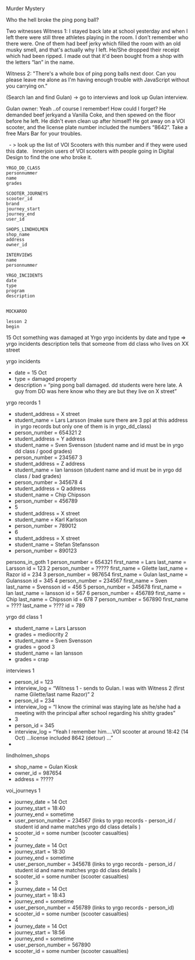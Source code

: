 Murder Mystery

Who the hell broke the ping pong ball? 

Two witnesses
Witness 1: 
I stayed back late at school yesterday and when I left there were still three athletes playing in the room. 
I don’t remember who there were. One of them had beef jerky which filled the room with an old musky smell, and that's actually why I left. He/She dropped their receipt which had been ripped. I made out that it'd been bought from a shop with the letters “lan” in the name. 

Witness 2:
"There's a whole box of ping pong balls next door. Can you please leave me alone as I'm having enough trouble with JavaScript without you carrying on."


(Search lan and find Gulan) -> go to interviews and look up Gulan interview.

Gulan owner:
Yeah ..of course I remember! How could I forget? He demanded beef jerkyand a Vanilla Coke, and then spewed on the floor before he left. He didn't even clean up after himself! He got away on a VOI scooter, and the license plate number included the numbers “8642”. Take a free Mars Bar for your troubles.

  - > look up the list of VOI Scooters with this number and if they were used this date.   Innerjoin users of VOI scooters with people going in Digital Design to find the one who broke it. 


    YRGO_DD_CLASS
    personnummer
    name
    grades

    SCOOTER_JOURNEYS
    scooter_id
    brand
    journey_start
    journey_end
    user_id

    SHOPS_LINDHOLMEN
    shop_name
    address
    owner_id

    INTERVIEWS
    name
    personnummer

    YRGO_INCIDENTS
    date
    type
    program
    description


    MOCKAROO

    lesson 2
    begin
15 Oct something was damaged at Yrgo
yrgo incidents by date and type
=> 
yrgo incidents description tells that someone from dd class who lives on XX street

yrgo incidents
- date = 15 Oct
- type = damaged property
- description = “ping pong ball damaged. dd students were here late. A guy from DD was here know who they are but they live on X street”

yrgo records
1
- student_address = X street
- student_name = Lars Larsson (make sure there are 3 ppl at this address in yrgo records but only one of them is in yrgo_dd_class)
- person_number = 654321
2
- student_address = Y address
- student_name = Sven Svensson (student name and id must be in yrgo dd class / good grades)
- person_number = 234567
3
- student_address = Z address
- student_name = Ian Iansson (student name and id must be in yrgo dd class / bad grades)
- person_number = 345678
4
- student_address = Q address
- student_name = Chip Chipsson
- person_number = 456789
- 5
- student_address = X street
- student_name = Karl Karlsson
- person_number = 789012
- 6
- student_address = X street
- student_name = Stefan Stefansson 
- person_number = 890123

persons_in_goth
1
person_number = 654321
first_name = Lars
last_name = Larsson
id = 123
2
person_number = ?????
first_name = Gilette
last_name = Razor
id = 234
3
person_number = 987654
first_name = Gulan
last_name = Gulansson
id = 345
4
person_number = 234567
first_name = Sven
last_name = Svensson
id = 456
5
person_number = 345678
first_name = Ian
last_name = Iansson
id = 567
6
person_number = 456789
first_name = Chip
last_name = Chipsson
id = 678
7
person_number = 567890
first_name = ????
last_name = ????
id = 789

yrgo dd class
1
- student_name = Lars Larsson
- grades = mediocrity
2
- student_name = Sven Svensson
- grades = good
3
- student_name = Ian Iansson
- grades = crap

interviews
1
- person_id = 123
- interview_log = “Witness 1 - sends to Gulan. I was with Witness 2 (first name Gilette/last name Razor)”
2
- person_id = 234
- interview_log = “I know the criminal was staying late as he/she had a meeting with the principal after school regarding his shitty grades”
- 3
- person_id = 345
- interview_log = “Yeah I remember him….VOI scooter at around 18:42 (14 Oct) …license included 8642 (detour) …”
- 


lindholmen_shops
- shop_name = Gulan Kiosk
- owner_id = 987654
- address = ?????

voi_journeys
1
- journey_date = 14 Oct
- journey_start = 18:40
- journey_end = sometime
- user_person_number = 234567 (links to yrgo records - person_id / student id and name matches yrgo dd class details )
- scooter_id = some number (scooter casualties)
- 2
- journey_date = 14 Oct
- journey_start = 18:30
- journey_end = sometime
- user_person_number = 345678 (links to yrgo records - person_id / student id and name matches yrgo dd class details )
- scooter_id = some number (scooter casualties)
- 3
- journey_date = 14 Oct
- journey_start = 18:43
- journey_end = sometime
- user_person_number = 456789 (links to yrgo records - person_id)
- scooter_id = some number (scooter casualties)
- 4
- journey_date = 14 Oct
- journey_start = 18:56
- journey_end = sometime
- user_person_number = 567890
- scooter_id = some number (scooter casualties)






